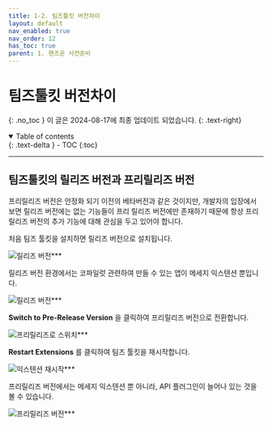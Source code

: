 ```yaml
---
title: 1-2. 팀즈툴킷 버전차이
layout: default
nav_enabled: true
nav_order: 12
has_toc: true
parent: 1. 핸즈온 사전준비
---
```


# 팀즈툴킷 버전차이
{: .no_toc }
이 글은 2024-08-17에 최종 업데이트 되었습니다.
{: .text-right}

<details open markdown="block">
  <summary>
    Table of contents
  </summary>
  {: .text-delta }
- TOC
{:toc}
</details>

---


## 팀즈툴킷의 릴리즈 버전과 프리릴리즈 버전

프리릴리즈 버전은 안정화 되기 이전의 베타버전과 같은 것이지만, 개발자의 입장에서 보면 릴리즈 버전에는 없는 기능들이 프리 릴리즈 버전에만 존재하기 때문에 항상 프리릴리즈 버전의 추가 기능에 대해 관심을 두고 있어야 합니다.

처음 팀즈 툴킷을 설치하면 릴리즈 버전으로 설치됩니다.

![릴리즈 버전](../assets/10/12-01.png)***

릴리즈 버전 환경에서는 코파일럿 관련하여 만들 수 있는 앱이 메세지 익스텐션 뿐입니다.

![릴리즈 버전](../assets/10/12-04.png)***

**Switch to Pre-Release Version** 을 클릭하여 프리릴리즈 버전으로 전환합니다.

![프리릴리즈로 스위치](../assets/10/12-02.png)***

**Restart Extensions** 를 클릭하여 팀즈 툴킷을 재시작합니다.

![익스텐션 재시작](../assets/10/12-03.png)***

프리릴리즈 버전에서는 메세지 익스텐션 뿐 아니라, API 플러그인이 늘어나 있는 것을 볼 수 있습니다.

![프리릴리즈 버전](../assets/10/12-05.png)***

